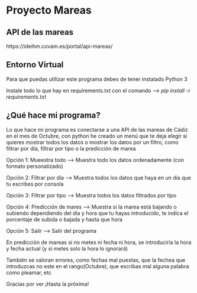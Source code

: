 # Proyecto Mareas

<h2>API de las mareas</h2>
<p>https://ideihm.covam.es/portal/api-mareas/</p>

<h2>Entorno Virtual</h2>
<p>Para que puedas utilizar este programa debes de tener instalado Python 3</p>
<p>Instale todo lo que hay en requirements.txt con el comando --> <i>pip install -r requirements.txt</i></p>

<h2>¿Qué hace mi programa?</h2>
<p>Lo que hace mi programa es conectarse a una API de las mareas de Cádiz en el mes de Octubre, con python he creado un menú que te deja elegir si quieres mostrar todos los datos o mostrar los datos por un filtro, como filtrar por día, filtrar por tipo o la predicción de marea</p>

<p>Opción 1: Mueestra todo --> Muestra todo los datos ordenadamente (con formato personalizado)</p>
<p>Opción 2: Filtrar por día --> Muestra todos los datos que haya en un día que tu escribes por consola</p>
<p>Opción 3: Filtrar por tipo --> Muestra todos los datos filtrados por tipo</p>
<p>Opción 4: Predicción de mares --> Muestra si la marea está bajando o subiendo dependiendo del día y hora que tu hayas introducido, te indíca el porcentaje de subida o bajada y hasta que hora</p>
<p>Opción 5: Salir --> Salir del programa</p>

<p>En predicción de mareas si no metes ni fecha ni hora, se introduciría la hora y fecha actual (y si metes solo la hora lo ignorará)</p>
<p>También se valoran errores, como fechas mal puestas, que la fechea que introduzcas no este en el rango(Octubre), que escribas mal alguna palabra como pleamar, etc</p>

<p>Gracias por ver ¡Hasta la próxima!</p>

